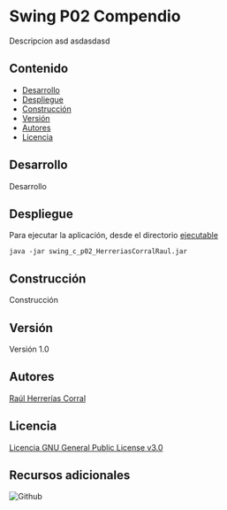 # Swing P02 Compendio

Descripcion asd asdasdasd



## Contenido

- [Desarrollo](#Desarrollo)
- [Despliegue](#Despliegue)
- [Construcción](#Construcción)
- [Versión](#Versión)
- [Autores](#Autores)
- [Licencia](#Licencia)



## Desarrollo

Desarrollo



## Despliegue

Para ejecutar la aplicación, desde el directorio [ejecutable](ejecutable)

```shell
java -jar swing_c_p02_HerreriasCorralRaul.jar
```



## Construcción

Construcción



## Versión

Versión 1.0



## Autores

[Raúl Herrerías Corral](https://github.com/RaulHC13)



## Licencia

[Licencia GNU General Public License v3.0](LICENSE)



## Recursos adicionales

![Github](https://skillicons.dev/icons?i=github)

